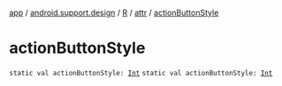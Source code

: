 [app](../../../index.md) / [android.support.design](../../index.md) / [R](../index.md) / [attr](index.md) / [actionButtonStyle](.)

# actionButtonStyle

`static val actionButtonStyle: `[`Int`](https://kotlinlang.org/api/latest/jvm/stdlib/kotlin/-int/index.html)
`static val actionButtonStyle: `[`Int`](https://kotlinlang.org/api/latest/jvm/stdlib/kotlin/-int/index.html)